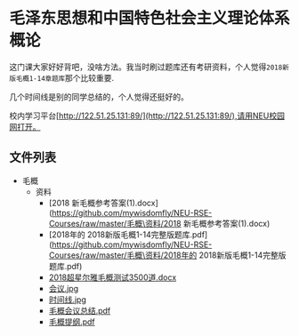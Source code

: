 # 毛泽东思想和中国特色社会主义理论体系概论
这门课大家好好背吧，没啥方法。我当时刷过题库还有考研资料，个人觉得`2018新版毛概1-14章题库`那个比较重要.

几个时间线是别的同学总结的，个人觉得还挺好的。

校内学习平台[http://122.51.25.131:89/](http://122.51.25.131:89/),请用NEU校园网打开。 


## 文件列表

- 毛概
    - 资料
        - [2018 新毛概参考答案(1).docx](https://github.com/mywisdomfly/NEU-RSE-Courses/raw/master/毛概\资料/2018 新毛概参考答案(1).docx)
        - [2018年的 2018新版毛概1-14完整版题库.pdf](https://github.com/mywisdomfly/NEU-RSE-Courses/raw/master/毛概\资料/2018年的 2018新版毛概1-14完整版题库.pdf)
        - [2018超星尔雅毛概测试3500道.docx](https://github.com/mywisdomfly/NEU-RSE-Courses/raw/master/毛概\资料/2018超星尔雅毛概测试3500道.docx)
        - [会议.jpg](https://github.com/mywisdomfly/NEU-RSE-Courses/raw/master/毛概\资料/会议.jpg)
        - [时间线.jpg](https://github.com/mywisdomfly/NEU-RSE-Courses/raw/master/毛概\资料/时间线.jpg)
        - [毛概会议总结.pdf](https://github.com/mywisdomfly/NEU-RSE-Courses/raw/master/毛概\资料/毛概会议总结.pdf)
        - [毛概提纲.pdf](https://github.com/mywisdomfly/NEU-RSE-Courses/raw/master/毛概\资料/毛概提纲.pdf)
